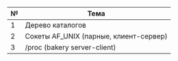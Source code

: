 | № | Тема |
|---|---|
| 1 | Дерево каталогов |
| 2 | Сокеты AF\_UNIX (парные, клиент-сервер) |
| 3 | /proc (bakery server-client) |
